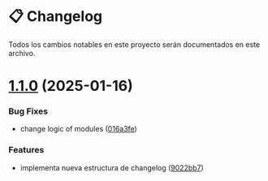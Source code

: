# 📋 Changelog

Todos los cambios notables en este proyecto serán documentados en este archivo.

# [1.1.0](https://github.com/github-delfosti/pacasmayo-hexagonal/compare/v1.0.0...v1.1.0) (2025-01-16)


### Bug Fixes

* change logic of modules ([016a3fe](https://github.com/github-delfosti/pacasmayo-hexagonal/commit/016a3fe107f9d253d83b74251c60dc56193ea64c))


### Features

* implementa nueva estructura de changelog ([9022bb7](https://github.com/github-delfosti/pacasmayo-hexagonal/commit/9022bb7b4a010dc01d8e5da2c3d3697a5f47f367))
